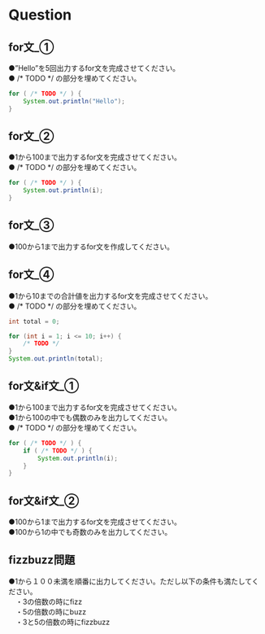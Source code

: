 # Question

## for文_①
●”Hello”を5回出力するfor文を完成させてください。    
● /* TODO */ の部分を埋めてください。    

```java
for ( /* TODO */ ) {
    System.out.println("Hello");
}
```

## for文_②
●1から100まで出力するfor文を完成させてください。    
● /* TODO */ の部分を埋めてください。    

```java
for ( /* TODO */ ) {
    System.out.println(i);
}
```

## for文_③
●100から1まで出力するfor文を作成してください。  

## for文_④
●1から10までの合計値を出力するfor文を完成させてください。    
● /* TODO */ の部分を埋めてください。    

```java
int total = 0;

for (int i = 1; i <= 10; i++) {
    /* TODO */
}
System.out.println(total);
```    

## for文&if文_①
●1から100まで出力するfor文を完成させてください。  
●1から100の中でも偶数のみを出力してください。    
● /* TODO */ の部分を埋めてください。    

```java
for ( /* TODO */ ) {
    if ( /* TODO */ ) {
        System.out.println(i);
    }
}
```

## for文&if文_②
●100から1まで出力するfor文を完成させてください。  
●100から1の中でも奇数のみを出力してください。  

## fizzbuzz問題
●1から１００未満を順番に出力してください。ただし以下の条件も満たしてください。    
　・3の倍数の時にfizz    
　・5の倍数の時にbuzz    
　・3と5の倍数の時にfizzbuzz    
